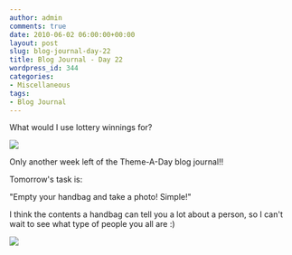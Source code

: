 ```yaml
---
author: admin
comments: true
date: 2010-06-02 06:00:00+00:00
layout: post
slug: blog-journal-day-22
title: Blog Journal - Day 22
wordpress_id: 344
categories:
- Miscellaneous
tags:
- Blog Journal
---
```


What would I use lottery winnings for?

  


[![](http://farm5.static.flickr.com/4004/4660240031_481740be4a_b.jpg)](http://farm5.static.flickr.com/4004/4660240031_481740be4a_b.jpg)

  


Only another week left of the Theme-A-Day blog journal!!

  


Tomorrow's task is:

"Empty your handbag and take a photo!  Simple!"

  


I think the contents a handbag can tell you a lot about a person, so I can't wait to see what type of people you all are :)

  


  


![](https://blogger.googleusercontent.com/tracker/251139911615938991-6159815680558789692?l=www.outmumbered.com)
